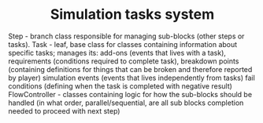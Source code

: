 <h1 align="middle">Simulation tasks system</h1>

Step - branch class responsible for managing sub-blocks (other steps or tasks). 
Task - leaf, base class for classes containing information about specific tasks; 
	manages its:
		add-ons (events that lives with a task), 
		requirements (conditions required to complete task),
		breakdown points (containing definitions for things that can be broken and therefore reported by player)
		simulation events (events that lives independently from tasks)
		fail conditions (defining when the task is completed with negative result)
FlowController - classes containing logic for how the sub-blocks should be handled (in what order, parallel/sequential, are all sub blocks completion needed to proceed with next step)